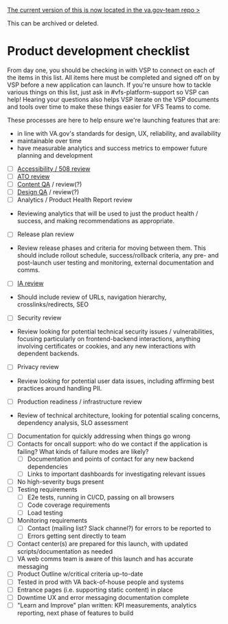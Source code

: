 [The current version of this is now located in the va.gov-team repo >](https://github.com/department-of-veterans-affairs/va.gov-team/blob/master/Administrative/Onboarding/Product%20Development%20Checklist.md)

This can be archived or deleted. 

# Product development checklist

From day one, you should be checking in with VSP to connect on each of the items in this list. All items here must be completed and signed off on by VSP before a new application can launch. If you're unsure how to tackle various things on this list, just ask in #vfs-platform-support so VSP can help! Hearing your questions also helps VSP iterate on the VSP documents and tools over time to make these things easier for VFS Teams to come.

These processes are here to help ensure we're launching features that are:
* in line with VA.gov's standards for design, UX, reliability, and availability
* maintainable over time
* have measurable analytics and success metrics to empower future planning and development

- [ ] [Accessibility / 508 review](https://github.com/department-of-veterans-affairs/va.gov-vfs-teams/blob/master/Request-Reviews/request-508-review.md)
- [ ] [ATO review](https://github.com/department-of-veterans-affairs/va.gov-vfs-teams/blob/master/Request-Reviews/request-ato-reviews.md)
- [ ] [Content QA](https://github.com/department-of-veterans-affairs/va.gov-vfs-teams/blob/master/Request-Reviews/request-content-qa.md) / review(?)
- [ ] [Design QA](https://github.com/department-of-veterans-affairs/va.gov-vfs-teams/blob/master/Request-Reviews/request-design-qa.md) / review(?)
- [ ] Analytics / Product Health Report review
*   Reviewing analytics that will be used to just the product health / success, and making recommendations as appropriate.
- [ ] Release plan review
*   Review release phases and criteria for moving between them. This should include rollout schedule, success/rollback criteria, any pre- and post-launch user testing and monitoring, external documentation and comms.
- [ ] [IA review](https://github.com/department-of-veterans-affairs/va.gov-vfs-teams/blob/master/Request-Reviews/request-ia-review.md)
*   Should include review of URLs, navigation hierarchy, crosslinks/redirects, SEO
- [ ] Security review
*   Review looking for potential technical security issues / vulnerabilities, focusing particularly on frontend-backend interactions, anything involving certificates or cookies, and any new interactions with dependent backends.
- [ ] Privacy review
*   Review looking for potential user data issues, including affirming best practices around handling PII.
- [ ] Production readiness / infrastructure review
*   Review of technical architecture, looking for potential scaling concerns, dependency analysis, SLO assessment
- [ ] Documentation for quickly addressing when things go wrong
- [ ]   Contacts for oncall support: who do we contact if the application is failing? What kinds of failure modes are likely?
    - [ ]   Documentation and points of contact for any new backend dependencies
    - [ ]   Links to important dashboards for investigating relevant issues
- [ ] No high-severity bugs present
- [ ] Testing requirements
    - [ ]   E2e tests, running in CI/CD, passing on all browsers
    - [ ]   Code coverage requirements
    - [ ]   Load testing
- [ ] Monitoring requirements
    - [ ]   Contact (mailing list? Slack channel?) for errors to be reported to
    - [ ]   Errors getting sent directly to team
- [ ] Contact center(s) are prepared for this launch, with updated scripts/documentation as needed
- [ ] VA web comms team is aware of this launch and has accurate messaging
- [ ] Product Outline w/critical criteria up-to-date
- [ ] Tested in prod with VA back-of-house people and systems
- [ ] Entrance pages (i.e. supporting static content) in place
- [ ] Downtime UX and error messaging documentation complete
- [ ] "Learn and Improve" plan written: KPI measurements, analytics reporting, next phase of features to build
